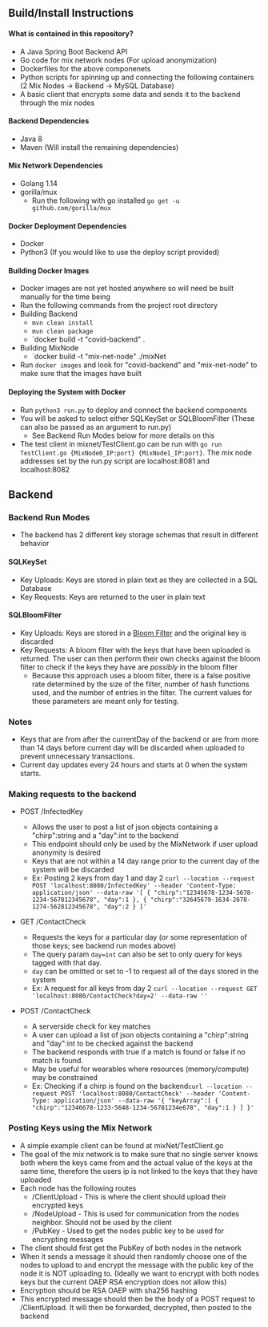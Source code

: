 ## Build/Install Instructions
#### What is contained in this repository?
 * A Java Spring Boot Backend API
 * Go code for mix network nodes (For upload anonymization)
 * Dockerfiles for the above componenets
 * Python scripts for spinning up and connecting the following containers (2 Mix Nodes -> Backend -> MySQL Database)
 * A basic client that encrypts some data and sends it to the backend through the mix nodes

#### Backend Dependencies
 * Java 8
 * Maven (Will install the remaining dependencies)

#### Mix Network Dependencies
 * Golang 1.14
 * gorilla/mux
 	* Run the following with go installed `go get -u github.com/gorilla/mux`

#### Docker Deployment Dependencies
 * Docker
 * Python3 (If you would like to use the deploy script provided)


#### Building Docker Images
 * Docker images are not yet hosted anywhere so will need be built manually for the time being
 * Run the following commands from the project root directory
 * Building Backend
 	* `mvn clean install`
 	* `mvn clean package`
	* `docker build -t "covid-backend" .
 * Building MixNode
 	* `docker build -t "mix-net-node" ./mixNet
 * Run `docker images` and look for "covid-backend" and "mix-net-node" to make sure that the images have built

#### Deploying the System with Docker
 * Run `python3 run.py` to deploy and connect the backend components
 * You will be asked to select either SQLKeySet or SQLBloomFilter (These can also be passed as an argument to run.py)
 	* See Backend Run Modes below for more details on this
 * The test client in mixnet/TestClient.go can be run with  `go run TestClient.go {MixNode0_IP:port} {MixNode1_IP:port}`. The mix node addresses set by the run.py script are localhost:8081 and localhost:8082

## Backend
### Backend Run Modes
 * The backend has 2 different key storage schemas that result in different behavior
#### SQLKeySet
 * Key Uploads: Keys are stored in plain text as they are collected in a SQL Database
 * Key Requests: Keys are returned to the user in plain text
#### SQLBloomFilter
 * Key Uploads: Keys are stored in a [Bloom Filter](https://en.wikipedia.org/wiki/Bloom_filter) and the original key is discarded
 * Key Requests: A bloom filter with the keys that have been uploaded is returned. The user can then perform their own checks against the bloom filter to check if the keys they have are *possibly* in the bloom filter
 	* Because this approach uses a bloom filter, there is a false positive rate determined by the size of the filter, number of hash functions used, and the number of entries in the filter. The current values for these parameters are meant only for testing.

### Notes
 * Keys that are from after the currentDay of the backend or are from more than 14 days before current day will be discarded when uploaded to prevent unnecessary transactions.
 * Current day updates every 24 hours and starts at 0 when the system starts.
### Making requests to the backend
 * POST /InfectedKey
	 * Allows the user to post a list of json objects containing a "chirp":string and a "day":int to the backend
	 * This endpoint should only be used by the MixNetwork if user upload anonymity is desired
	 * Keys that are not within a 14 day range prior to the current day of the system will be discarded
 	 * Ex: Posting 2 keys from day 1 and day 2 `
	  curl --location --request POST 'localhost:8080/InfectedKey' --header 'Content-Type: application/json' --data-raw '[
			{
				"chirp":"12345678-1234-5678-1234-567812345678",
				"day":1
			},
			{
				"chirp":"32645679-1634-2678-1274-562812345678",
				"day":2
			}
	]'
	`
 * GET /ContactCheck
 	* Requests the keys for a particular day (or some representation of those keys; see backend run modes above)
 	* The query param `day=int` can also be set to only query for keys tagged with that day.
	* `day` can be omitted or set to -1 to request all of the days stored in the system
  	* Ex: A request for all keys from day 2 `curl --location --request GET 'localhost:8080/ContactCheck?day=2' --data-raw ''`

 * POST /ContactCheck
 	* A serverside check for key matches
	* A user can upload a list of json objects containing a "chirp":string and "day":int to be checked against the backend
	* The backend responds with true if a match is found or false if no match is found.
	* May be useful for wearables where resources (memory/compute) may be constrained
 	* Ex: Checking if a chirp is found on the backend`curl --location --request POST 'localhost:8080/ContactCheck' --header 'Content-Type: application/json' --data-raw '{
		"keyArray":[
			{
			"chirp":"12346678-1233-5648-1234-56781234e678",
			"day":1
			}
		]
	}'`

### Posting Keys using the Mix Network
 * A simple example client can be found at mixNet/TestClient.go
 * The goal of the mix network is to make sure that no single server knows both where the keys came from and the actual value of the keys at the same time, therefore the users ip is not linked to the keys that they have uploaded
 * Each node has the following routes
 	* /ClientUpload - This is where the client should upload their encrypted keys
	* /NodeUpload - This is used for communication from the nodes neighbor. Should not be used by the client
	* /PubKey - Used to get the nodes public key to be used for encrypting messages
 * The client should first get the PubKey of both nodes in the network
 * When it sends a message it should then randomly choose one of the nodes to upload to and encrypt the message with the public key of the node it is NOT uploading to. (Ideally we want to encrypt with both nodes keys but the current OAEP RSA encryption does not allow this)
 * Encryption should be RSA OAEP with sha256 hashing
 * This encrypted message should then be the body of a POST request to /ClientUpload. It will then be forwarded, decrypted, then posted to the backend
